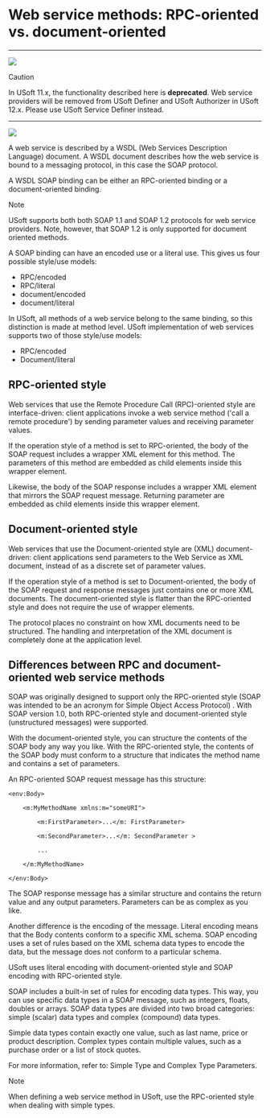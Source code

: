 # Web service methods: RPC-oriented vs. document-oriented

----

![](/api/Services/Web%20services/assets/ce23356b-05b0-4dc7-839e-3bc29b317664.png)



> [!CAUTION]
> In USoft 11.x, the functionality described here is **deprecated**.
Web service providers will be removed from USoft Definer and USoft Authorizer in USoft 12.x. Please use USoft Service Definer instead.

----

![](/api/Services/Web%20services/assets/8da989b4-0598-470f-ab26-cc0a3ca4ea6a.png)



A web service is described by a WSDL (Web Services Description Language) document. A WSDL document describes how the web service is bound to a messaging protocol, in this case the SOAP protocol.

A WSDL SOAP binding can be either an RPC-oriented binding or a document-oriented binding.

> [!NOTE]
> USoft supports both both SOAP 1.1 and SOAP 1.2 protocols for web service providers. Note, however, that SOAP 1.2 is only supported for document oriented methods.

A SOAP binding can have an encoded use or a literal use. This gives us four possible style/use models:

- RPC/encoded
- RPC/literal
- document/encoded
- document/literal

In USoft, all methods of a web service belong to the same binding, so this distinction is made at method level. USoft implementation of web services supports two of those style/use models:

- RPC/encoded
- Document/literal

## RPC-oriented style

Web services that use the Remote Procedure Call (RPC)-oriented style are interface-driven: client applications invoke a web service method ('call a remote procedure') by sending parameter values and receiving parameter values.

If the operation style of a method is set to RPC-oriented, the body of the SOAP request includes a wrapper XML element for this method. The parameters of this method are embedded as child elements inside this wrapper element.

Likewise, the body of the SOAP response includes a wrapper XML element that mirrors the SOAP request message. Returning parameter are embedded as child elements inside this wrapper element.

## Document-oriented style

Web services that use the Document-oriented style are (XML) document-driven: client applications send parameters to the Web Service as XML document, instead of as a discrete set of parameter values.

If the operation style of a method is set to Document-oriented, the body of the SOAP request and response messages just contains one or more XML documents. The document-oriented style is flatter than the RPC-oriented style and does not require the use of wrapper elements.

The protocol places no constraint on how XML documents need to be structured. The handling and interpretation of the XML document is completely done at the application level.

## Differences between RPC and document-oriented web service methods

SOAP was originally designed to support only the RPC-oriented style (SOAP was intended to be an acronym for Simple Object Access Protocol) . With SOAP version 1.0, both RPC-oriented style and document-oriented style (unstructured messages) were supported.

With the document-oriented style, you can structure the contents of the SOAP body any way you like. With the RPC-oriented style, the contents of the SOAP body must conform to a structure that indicates the method name and contains a set of parameters.

An RPC-oriented SOAP request message has this structure:

```
<env:Body>
```

```
    <m:MyMethodName xmlns:m="someURI">
```

```
        <m:FirstParameter>...</m: FirstParameter>
```

```
        <m:SecondParameter>...</m: SecondParameter >
```

```
        ...
```

```
    </m:MyMethodName>
```

```
</env:Body>
```

The SOAP response message has a similar structure and contains the return value and any output parameters. Parameters can be as complex as you like.

Another difference is the encoding of the message. Literal encoding means that the Body contents conform to a specific XML schema. SOAP encoding uses a set of rules based on the XML schema data types to encode the data, but the message does not conform to a particular schema.

USoft uses literal encoding with document-oriented style and SOAP encoding with RPC-oriented style.

SOAP includes a built-in set of rules for encoding data types. This way, you can use specific data types in a SOAP message, such as integers, floats, doubles or arrays. SOAP data types are divided into two broad categories: simple (scalar) data types and complex (compound) data types.

Simple data types contain exactly one value, such as last name, price or product description. Complex types contain multiple values, such as a purchase order or a list of stock quotes.

For more information, refer to: Simple Type and Complex Type Parameters.

> [!NOTE]
> When defining a web service method in USoft, use the RPC-oriented style when dealing with simple types.

##  